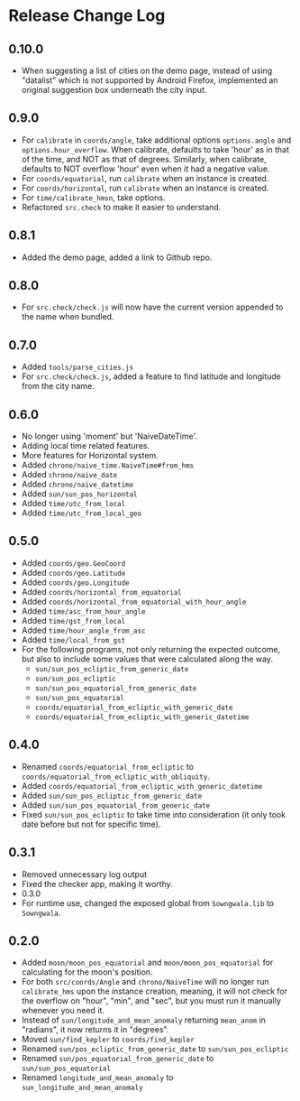 # Release Change Log

## 0.10.0

- When suggesting a list of cities on the demo page, instead of using "datalist" which is not supported by Android Firefox, implemented an original suggestion box underneath the city input.

## 0.9.0

- For `calibrate` in `coords/angle`, take additional options `options.angle` and `options.hour_overflow`. When calibrate, defaults to take 'hour' as in that of the time, and NOT as that of degrees. Similarly, when calibrate, defaults to NOT overflow 'hour' even when it had a negative value.
- For `coords/equatorial`, run `calibrate` when an instance is created.
- For `coords/horizontal`, run `calibrate` when an instance is created.
- For `time/calibrate_hmsn`, take options.
- Refactored `src.check` to make it easier to understand.

## 0.8.1

- Added the demo page, added a link to Github repo.

## 0.8.0

- For `src.check/check.js` will now have the current version appended to the name when bundled.

## 0.7.0

- Added `tools/parse_cities.js`
- For `src.check/check.js`, added a feature to find latitude and longitude from the city name.

## 0.6.0

- No longer using 'moment' but 'NaiveDateTime'.
- Adding local time related features.
- More features for Horizontal system.
- Added `chrono/naive_time.NaiveTime#from_hms`
- Added `chrono/naive_date`
- Added `chrono/naive_datetime`
- Added `sun/sun_pos_horizontal`
- Added `time/utc_from_local`
- Added `time/utc_from_local_geo`

## 0.5.0

- Added `coords/geo.GeoCoord`
- Added `coords/geo.Latitude`
- Added `coords/geo.Longitude`
- Added `coords/horizontal_from_equatorial`
- Added `coords/horizontal_from_equatorial_with_hour_angle`
- Added `time/asc_from_hour_angle`
- Added `time/gst_from_local`
- Added `time/hour_angle_from_asc`
- Added `time/local_from_gst`
- For the following programs, not only returning the expected outcome, but also to include some values that were calculated along the way.
  - `sun/sun_pos_ecliptic_from_generic_date`
  - `sun/sun_pos_ecliptic`
  - `sun/sun_pos_equatorial_from_generic_date`
  - `sun/sun_pos_equatorial`
  - `coords/equatorial_from_ecliptic_with_generic_date`
  - `coords/equatorial_from_ecliptic_with_generic_datetime`

## 0.4.0

- Renamed `coords/equatorial_from_ecliptic` to `coords/equatorial_from_ecliptic_with_obliquity`.
- Added `coords/equatorial_from_ecliptic_with_generic_datetime`
- Added `sun/sun_pos_ecliptic_from_generic_date`
- Added `sun/sun_pos_equatorial_from_generic_date`
- Fixed `sun/sun_pos_ecliptic` to take time into consideration (it only took date before but not for specific time).

## 0.3.1

- Removed unnecessary log output
- Fixed the checker app, making it worthy.
- 0.3.0
- For runtime use, changed the exposed global from `Sowngwala.lib` to `Sowngwala`.

## 0.2.0

- Added `moon/moon_pos_equatorial` and `moon/moon_pos_equatorial` for calculating for the moon's position.
- For both `src/coords/Angle` and `chrono/NaiveTime` will no longer run `calibrate_hms` upon the instance creation, meaning, it will not check for the overflow on "hour", "min", and "sec", but you must run it manually whenever you need it.
- Instead of `sun/longitude_and_mean_anomaly` returning `mean_anom` in "radians", it now returns it in "degrees".
- Moved `sun/find_kepler` to `coords/find_kepler`
- Renamed `sun/pos_ecliptic_from_generic_date` to `sun/sun_pos_ecliptic`
- Renamed `sun/pos_equatorial_from_generic_date` to `sun/sun_pos_equatorial`
- Renamed `longitude_and_mean_anomaly` to `sun_longitude_and_mean_anomaly`
